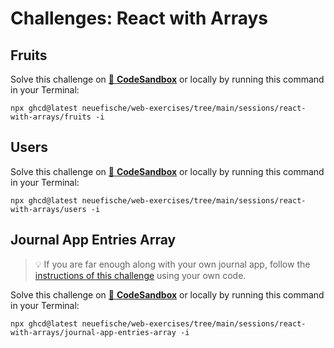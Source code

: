 # Challenges: React with Arrays

## Fruits

Solve this challenge on
[🔗 **CodeSandbox**](https://codesandbox.io/s/github/neuefische/web-exercises/tree/main/sessions/react-with-arrays/fruits?file=/README.md)
or locally by running this command in your Terminal:

```
npx ghcd@latest neuefische/web-exercises/tree/main/sessions/react-with-arrays/fruits -i
```

## Users

Solve this challenge on
[🔗 **CodeSandbox**](https://codesandbox.io/s/github/neuefische/web-exercises/tree/main/sessions/react-with-arrays/users?file=/README.md)
or locally by running this command in your Terminal:

```
npx ghcd@latest neuefische/web-exercises/tree/main/sessions/react-with-arrays/users -i
```

## Journal App Entries Array

> 💡 If you are far enough along with your own journal app, follow the
> [instructions of this challenge](https://github.com/neuefische/web-exercises/tree/main/sessions/react-with-arrays/journal-app-entries-array#readme)
> using your own code.

Solve this challenge on
[🔗 **CodeSandbox**](https://codesandbox.io/s/github/neuefische/web-exercises/tree/main/sessions/react-with-arrays/journal-app-entries-array?file=/README.md)
or locally by running this command in your Terminal:

```
npx ghcd@latest neuefische/web-exercises/tree/main/sessions/react-with-arrays/journal-app-entries-array -i
```
